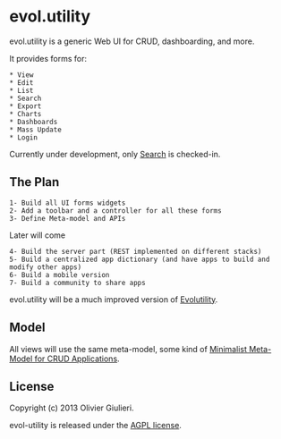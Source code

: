 # evol.utility

evol.utility is a generic Web UI for CRUD, dashboarding, and more.  

It provides forms for:

    * View
    * Edit
    * List
    * Search
    * Export
    * Charts
    * Dashboards
    * Mass Update
    * Login

Currently under development, only [Search](https://github.com/evoluteur/advancedSearch) is checked-in.


## The Plan 

    1- Build all UI forms widgets
    2- Add a toolbar and a controller for all these forms
    3- Define Meta-model and APIs

Later will come

    4- Build the server part (REST implemented on different stacks)
    5- Build a centralized app dictionary (and have apps to build and modify other apps)
    6- Build a mobile version
    7- Build a community to share apps

evol.utility will be a much improved version of [Evolutility](http://www.evolutility.org). 

## Model 
All views will use the same meta-model, some kind of [Minimalist Meta-Model for CRUD Applications](http://www.codeproject.com/Articles/28636/Minimalist-Meta-Model-for-CRUD-Applications).

## License

Copyright (c) 2013 Olivier Giulieri.

evol-utility is released under the [AGPL license](http://github.com/evoluteur/evol.utility/raw/master/LICENSE.md).

